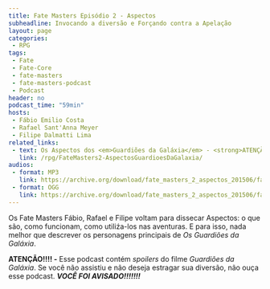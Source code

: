 ```yaml
---
title: Fate Masters Episódio 2 - Aspectos
subheadline: Invocando a diversão e Forçando contra a Apelação
layout: page
categories:
 - RPG
tags:
 - Fate
 - Fate-Core
 - fate-masters
 - fate-masters-podcast
 - Podcast
header: no
podcast_time: "59min"
hosts:
 - Fábio Emilio Costa
 - Rafael Sant'Anna Meyer
 - Filipe Dalmatti Lima
related_links:
 - text: Os Aspectos dos <em>Guardiões da Galáxia</em> - <strong>ATENÇÃO - contém <em>spoilers</em>!</strong>
   link: /rpg/FateMasters2-AspectosGuardioesDaGalaxia/
audios:
 - format: MP3
   link: https://archive.org/download/fate_masters_2_aspectos_201506/fate_masters_2_aspectos.mp3
 - format: OGG
   link: https://archive.org/download/fate_masters_2_aspectos_201506/fate_masters_2_aspectos.ogg
---
```


Os Fate Masters Fábio, Rafael e Filipe voltam para dissecar Aspectos: o que são, como funcionam, como utiliźa-los nas aventuras. E para isso, nada melhor que descrever os personagens principais de _Os Guardiões da Galáxia_.

**ATENÇÃO!!!! -** Esse podcast contém _spoilers_ do filme _Guardiões da Galáxia_. Se você não assistiu e não deseja estragar sua diversão, não ouça esse podcast. **_VOCÊ FOI AVISADO!!!!!!!_**

